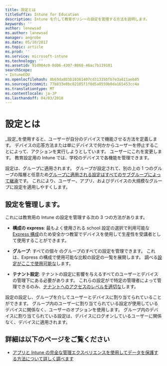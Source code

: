 ```yaml
---
title: 設定とは
titleSuffix: Intune for Education
description: Intune を介して教育ポリシーの設定を管理する方法を説明します。
keywords: ''
author: lenewsad
ms.author: lanewsad
manager: angrobe
ms.date: 05/10/2017
ms.topic: article
ms.prod: ''
ms.service: microsoft-intune
ms.technology: ''
ms.assetid: 91d004c0-8d06-4307-8868-46ac7b119101
searchScope:
- IntuneEDU
ms.openlocfilehash: 8b65da8b3b10361407cd31335bfb7e3a811aeb85
ms.sourcegitcommit: 77b833e0bc82105f1f0d5a0559b0da165453cc4a
ms.translationtype: MT
ms.contentlocale: ja-JP
ms.lasthandoff: 04/03/2018
---
```

# <a name="what-are-settings"></a>設定とは

_設定_を使用すると、ユーザーが自分のデバイスで機能させる方法を定義します。 デバイスの応答方法または単にデバイスで何かからユーザーを停止することによって、アクションを実行しようとしています。 ユーザーにこれを変更します。 教育設定用の Intune では、学校のデバイスで各機能を管理できます。

設定は、グループに適用されます。 グループが設定されて、別の上の 1 つのグループの階層と任意ため[グループに適用される設定はすべてのサブグループによって継承](settings-inheritance.md)です。 これにより、ユーザー、アプリ、およびデバイスの大規模なグループに設定を適用しやすくします。

## <a name="manage-settings"></a>設定を管理します。

これには教育用の Intune の設定を管理する次の 3 つの方法があります。

* __構成の express__: 最もよく使用される school 設定の選択で利用可能な[Express 構成](how-do-i-manage-settings.md#manage-settings-with-express-configuration)のため安全かつ教室でデバイスを使用して生産性を受講者として使用することができます。

* __グループ__: すべての個々 のグループのすべての設定を管理できます。 これは、Express の構成で使用可能な比較の設定の一覧を展開します。 調べる[設定がここで使用可能な](available-settings.md)します。

* __テナント設定__: テナントの設定に影響を与えるすべてのユーザーとデバイスの管理下にある必要があります。 これらの設定がで特定の管理者によって管理できるのみ、[テナントへのアクセスのレベルを適切な](what-are-tenants.md)します。

設定の設定し、グループを介してユーザーとデバイスに割り当てられていることができます。 グループ内のユーザーに割り当てられている設定が使用しているデバイスに関係なく、ユーザーのオプションを使用します。 グループ内のデバイスに割り当てられている設定は、デバイスにログオンしているユーザーに関係なく、デバイスに適用されます。

## <a name="find-out-more"></a>詳細は以下のページをご覧ください

- [アプリと Intune の完全な管理エクスペリエンスを使用してデータを保護する方法について詳しく調べます](https://docs.microsoft.com/intune/deploy-use/protect-apps-and-data-with-microsoft-intune)
